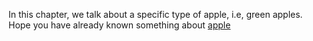 In this chapter, we talk about a specific type of apple, i.e,
green apples.  
Hope you have already known something about [apple](chapter-apple.md)  
